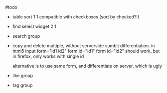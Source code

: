 #todo

- table sort 1 1
    compatible with checkboxes (sort by checked?!)
- find select widget 2 1
- search group
- copy and delete multiple, without serverside sumbit differentiation.
    in html5
        input form="id1 id2" 
        form id="id1"
        form id="id2"
    should work, but in firefox, only works with single id

    alternative is to use same form, and differentiate on server,
    which is ugly

- like group
- tag group
